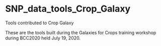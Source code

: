 # SNP_data_tools_Crop_Galaxy
Tools contributed to Crop Galaxy

These are the tools built during the Galaxies for Crops training workshop during BCC2020 held July 19, 2020.
